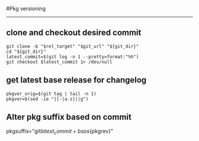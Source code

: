 #Pkg versioning
***

##  clone and checkout desired commit

```
git clone -b "$rel_target" "$git_url" "${git_dir}"
cd "${git_dir}"
latest_commit=$(git log -n 1 --pretty=format:"%h")
git checkout $latest_commit 1> /dev/null
```

## get latest base release for changelog

```
pkgver_orig=$(git tag | tail -n 1)
pkgver=$(sed -ie "|[-|a-z]||g")
```

## Alter pkg suffix based on commit
pkgsuffix="git${latest_commit}+bsos${pkgrev}"
